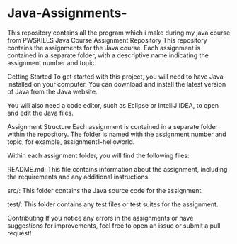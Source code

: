 # Java-Assignments-
This repository contains all the program which i make during my java course from PWSKILLS 
Java Course Assignment Repository
This repository contains the assignments for the Java course. Each assignment is contained in a separate folder, with a descriptive name indicating the assignment number and topic.

Getting Started
To get started with this project, you will need to have Java installed on your computer. You can download and install the latest version of Java from the Java website.

You will also need a code editor, such as Eclipse or IntelliJ IDEA, to open and edit the Java files.

Assignment Structure
Each assignment is contained in a separate folder within the repository. The folder is named with the assignment number and topic, for example, assignment1-helloworld.

Within each assignment folder, you will find the following files:

README.md: This file contains information about the assignment, including the requirements and any additional instructions.

src/: This folder contains the Java source code for the assignment.

test/: This folder contains any test files or test suites for the assignment.

Contributing
If you notice any errors in the assignments or have suggestions for improvements, feel free to open an issue or submit a pull request!
